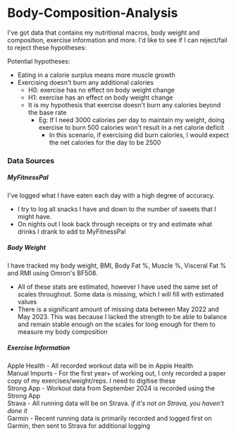 # Body-Composition-Analysis

I've got data that contains my nutritional macros, body weight and composition, exercise information and more. I'd like to see if I can reject/fail to reject these hypotheses:

Potential hypotheses:
- Eating in a calorie surplus means more muscle growth
- Exercising doesn't burn any additional calories
  - H0: exercise has no effect on body weight change 
  - H1: exercise has an effect on body weight change
  - It is my hypothesis that exercise doesn't burn any calories beyond the base rate
    - Eg: If I need 3000 calories per day to maintain my weight, doing exercise to burn 500 calories won't result in a net calorie deficit
      - In this scenario, if exercising did burn calories, I would expect the net calories for the day to be 2500

### Data Sources
##### MyFitnessPal
I've logged what I have eaten each day with a high degree of accuracy. 
- I try to log all snacks I have and down to the number of sweets that I might have. 
- On nights out I look back through receipts or try and estimate what drinks I drank to add to MyFitnessPal

##### Body Weight
I have tracked my body weight, BMI, Body Fat %, Muscle %, Visceral Fat % and RMI using Omron's BF508.
- All of these stats are estimated, however I have used the same set of scales throughout. Some data is missing, which I will fill with estimated values
- There is a significant amount of missing data between May 2022 and May 2023. This was because I lacked the strength to be able to balance and remain stable enough on the scales for long enough for them to measure my body composition

##### Exercise Information
Apple Health - All recorded workout data will be in Apple Health<br>
Manual Imports - For the first year+ of working out, I only recorded a paper copy of my exercises/weight/reps. I need to digitise these<br>
Strong App - Workout data from September 2024 is recorded using the Strong App<br>
Strava - All running data will be on Strava. *if it's not on Strava, you haven't done it*<br>
Garmin - Recent running data is primarily recorded and logged first on Garmin, then sent to Strava for additional logging
